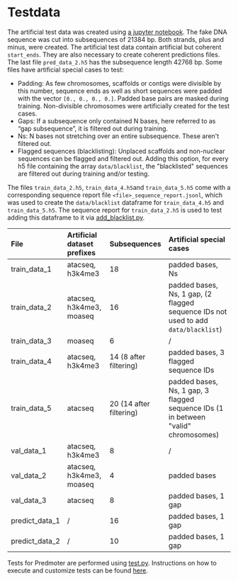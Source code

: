 # Testdata <a id="testdata"></a>
The artificial test data was created using
[a jupyter notebook](testdata_creation.ipynb).
The fake DNA sequence was cut into subsequences of 21384 bp.  Both strands, plus and
minus, were created. The artificial test data contain artificial but coherent
``start_ends``. They are also necessary to create coherent predictions files. The
last file ``pred_data_2.h5`` has the subsequence length 42768 bp. Some files have
artificial special cases to test:
- Padding: As few chromosomes, scaffolds or contigs were divisible by this number,
  sequence ends as well as short sequences were padded with the vector
  ``[0., 0., 0., 0.]``. Padded base pairs are masked during training. Non-divisible
  chromosomes were artificially created for the test cases.
- Gaps: If a subsequence only contained N bases, here referred to as “gap
  subsequence”, it is filtered out during training.
- Ns: N bases not stretching over an entire subsequence. These aren't filtered out.
- Flagged sequences (blacklisting): Unplaced scaffolds and non-nuclear sequences
  can be flagged and filtered out. Adding this option, for every h5 file containing
  the array ``data/blacklist``, the "blacklisted" sequences are filtered out during
  training and/or testing.

The files ``train_data_2.h5``, ``train_data_4.h5``and ``train_data_5.h5`` come with
a corresponding sequence report file ``<file>_sequence_report.jsonl``, which was
used to create the ``data/blacklist`` dataframe for ``train_data_4.h5`` and
``train_data_5.h5``. The sequence report for ``train_data_2.h5`` is used to test
adding this dataframe to it via [add_blacklist.py](../../side_scripts/add_blacklist.py).

     
| File           | Artificial dataset prefixes | Subsequences            | Artificial special cases                                                             |
|:---------------|:----------------------------|:------------------------|:-------------------------------------------------------------------------------------|
| train_data_1   | atacseq, h3k4me3            | 18                      | padded bases, Ns                                                                     |
| train_data_2   | atacseq, h3k4me3, moaseq    | 16                      | padded bases, Ns, 1 gap, (2 flagged sequence IDs not used to add ``data/blacklist``) |
| train_data_3   | moaseq                      | 6                       | /                                                                                    |
| train_data_4   | atacseq, h3k4me3            | 14 (8 after filtering)  | padded bases, 3 flagged sequence IDs                                                 |
| train_data_5   | atacseq                     | 20 (14 after filtering) | padded bases, Ns, 1 gap, 3 flagged sequence IDs (1 in between "valid" chromosomes)   |
| val_data_1     | atacseq, h3k4me3            | 8                       | /                                                                                    |
| val_data_2     | atacseq, h3k4me3, moaseq    | 4                       | padded bases                                                                         |
| val_data_3     | atacseq                     | 8                       | padded bases, 1 gap                                                                  |
| predict_data_1 | /                           | 16                      | padded bases, 1 gap                                                                  |
| predict_data_2 | /                           | 10                      | padded bases, 1 gap                                                                  |
    
Tests for Predmoter are performed using [test.py](../test/test.py). Instructions
on how to execute and customize tests can be found [here](../test/README.md).
